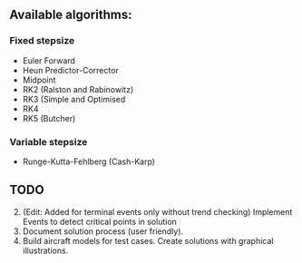## Available algorithms:

### Fixed stepsize
- Euler Forward
- Heun Predictor-Corrector
- Midpoint
- RK2 (Ralston and Rabinowitz)
- RK3 (Simple and Optimised
- RK4
- RK5 (Butcher)

### Variable stepsize
- Runge-Kutta-Fehlberg (Cash-Karp)

## TODO

2. (Edit: Added for terminal events only without trend checking) Implement Events to detect critical points in solution
4. Document solution process (user friendly).
5. Build aircraft models for test cases. Create solutions with graphical illustrations.
